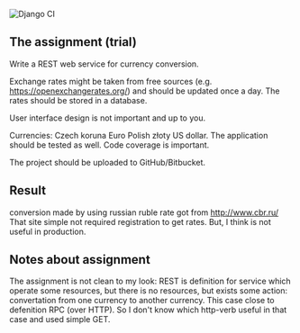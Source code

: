 ![Django CI](https://github.com/vvf/test_fincollect/workflows/Django%20CI/badge.svg)


The assignment (trial)
----------------------
Write a REST web service for currency conversion.

Exchange rates might be taken from free sources (e.g. https://openexchangerates.org/) and should be updated once a day. The rates should be stored in a database.

User interface design is not important and up to you.

Currencies:
Czech koruna
Euro
Polish złoty
US dollar.
The application should be tested as well. Code coverage is important.

The project should be uploaded to GitHub/Bitbucket.



Result
------
conversion made by using russian ruble rate got from http://www.cbr.ru/
That site simple not required registration to get rates.
But, I think is not useful in production.



Notes about assignment
----------------------
The assignment is not clean to my look: REST is definition for service which operate some resources, but there is no resources, but exists some action: convertation from one currency to another currency. This case close to defenition RPC (over HTTP). So I don't know which http-verb useful in that case and used simple GET.

